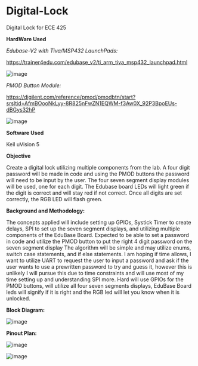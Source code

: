 # Digital-Lock
Digital Lock for ECE 425

**HardWare Used**

_Edubase-V2 with Tiva/MSP432 LaunchPads:_

https://trainer4edu.com/edubase_v2/ti_arm_tiva_msp432_launchpad.html

![image](https://github.com/user-attachments/assets/e6c82c41-402c-4e73-bac4-122b4e9607f2)


_PMOD Button Module:_

https://digilent.com/reference/pmod/pmodbtn/start?srsltid=AfmBOooNkLyy-8R825nFwZN1EQWM-f3Aw0X_92P3BpoEUs-dBGys32hP

![image](https://github.com/user-attachments/assets/2b6f111d-b0ba-41cf-927a-4ca2cc70396a)

**Software Used**

Keil uVision 5

**Objective**

Create a digital lock utilizing multiple components from the lab. A four digit password will be made in code and using the PMOD buttons the password will need to be input by the user. The four seven segment display modules will be used, one for each digit. The Edubase board LEDs will light green if the digit is correct and will stay red if not correct. Once all digits are set correctly, the RGB LED will flash green.  


**Background and Methodology:**

The concepts applied will include setting up GPIOs, Systick Timer to create delays, SPI to set up the seven segment displays, and utilizing multiple components of the EduBase Board. Expected to be able to set a password in code and utilize the PMOD button to put the right 4 digit password on the seven segment display
The algorithm will be simple and may utilize enums, switch case statements, and if else statements. I am hoping if time allows, I want to utilize UART to request the user to input a password and ask if the user wants to use a prewritten password to try and guess it, however this is unlikely I will pursue this due to time constraints and will use most of my time setting up and understanding SPI more. 
Hard will use GPIOs for the PMOD buttons, will utilize all four seven segments displays, EduBase Board leds will signify if it is right and the RGB led will let you know when it is unlocked.

**Block Diagram:**

![image](https://github.com/user-attachments/assets/27c66dd6-5801-48e2-9dd4-837731a03eb9)


**Pinout Plan:**

![image](https://github.com/user-attachments/assets/fc658cb4-96b3-4cd1-bd96-444f7d698fb6)

![image](https://github.com/user-attachments/assets/74a984b3-aecc-46a4-a24d-3d44d202fc0e)









